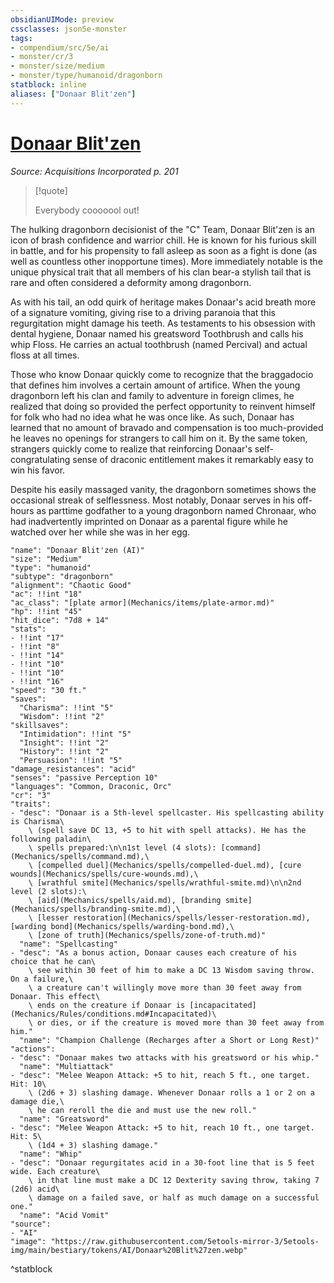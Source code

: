 ```yaml
---
obsidianUIMode: preview
cssclasses: json5e-monster
tags:
- compendium/src/5e/ai
- monster/cr/3
- monster/size/medium
- monster/type/humanoid/dragonborn
statblock: inline
aliases: ["Donaar Blit'zen"]
---
```

# [Donaar Blit'zen](Mechanics\bestiary\npc/donaar-blitzen-ai.md)
*Source: Acquisitions Incorporated p. 201*  

> [!quote]  
> 
> Everybody cooooool out!

The hulking dragonborn decisionist of the "C" Team, Donaar Blit'zen is an icon of brash confidence and warrior chill. He is known for his furious skill in battle, and for his propensity to fall asleep as soon as a fight is done (as well as countless other inopportune times). More immediately notable is the unique physical trait that all members of his clan bear-a stylish tail that is rare and often considered a deformity among dragonborn.

As with his tail, an odd quirk of heritage makes Donaar's acid breath more of a signature vomiting, giving rise to a driving paranoia that this regurgitation might damage his teeth. As testaments to his obsession with dental hygiene, Donaar named his greatsword Toothbrush and calls his whip Floss. He carries an actual toothbrush (named Percival) and actual floss at all times.

Those who know Donaar quickly come to recognize that the braggadocio that defines him involves a certain amount of artifice. When the young dragonborn left his clan and family to adventure in foreign climes, he realized that doing so provided the perfect opportunity to reinvent himself for folk who had no idea what he was once like. As such, Donaar has learned that no amount of bravado and compensation is too much-provided he leaves no openings for strangers to call him on it. By the same token, strangers quickly come to realize that reinforcing Donaar's self-congratulating sense of draconic entitlement makes it remarkably easy to win his favor.

Despite his easily massaged vanity, the dragonborn sometimes shows the occasional streak of selflessness. Most notably, Donaar serves in his off-hours as parttime godfather to a young dragonborn named Chronaar, who had inadvertently imprinted on Donaar as a parental figure while he watched over her while she was in her egg.

```statblock
"name": "Donaar Blit'zen (AI)"
"size": "Medium"
"type": "humanoid"
"subtype": "dragonborn"
"alignment": "Chaotic Good"
"ac": !!int "18"
"ac_class": "[plate armor](Mechanics/items/plate-armor.md)"
"hp": !!int "45"
"hit_dice": "7d8 + 14"
"stats":
- !!int "17"
- !!int "8"
- !!int "14"
- !!int "10"
- !!int "10"
- !!int "16"
"speed": "30 ft."
"saves":
  "Charisma": !!int "5"
  "Wisdom": !!int "2"
"skillsaves":
  "Intimidation": !!int "5"
  "Insight": !!int "2"
  "History": !!int "2"
  "Persuasion": !!int "5"
"damage_resistances": "acid"
"senses": "passive Perception 10"
"languages": "Common, Draconic, Orc"
"cr": "3"
"traits":
- "desc": "Donaar is a 5th-level spellcaster. His spellcasting ability is Charisma\
    \ (spell save DC 13, +5 to hit with spell attacks). He has the following paladin\
    \ spells prepared:\n\n1st level (4 slots): [command](Mechanics/spells/command.md),\
    \ [compelled duel](Mechanics/spells/compelled-duel.md), [cure wounds](Mechanics/spells/cure-wounds.md),\
    \ [wrathful smite](Mechanics/spells/wrathful-smite.md)\n\n2nd level (2 slots):\
    \ [aid](Mechanics/spells/aid.md), [branding smite](Mechanics/spells/branding-smite.md),\
    \ [lesser restoration](Mechanics/spells/lesser-restoration.md), [warding bond](Mechanics/spells/warding-bond.md),\
    \ [zone of truth](Mechanics/spells/zone-of-truth.md)"
  "name": "Spellcasting"
- "desc": "As a bonus action, Donaar causes each creature of his choice that he can\
    \ see within 30 feet of him to make a DC 13 Wisdom saving throw. On a failure,\
    \ a creature can't willingly move more than 30 feet away from Donaar. This effect\
    \ ends on the creature if Donaar is [incapacitated](Mechanics/Rules/conditions.md#Incapacitated)\
    \ or dies, or if the creature is moved more than 30 feet away from him."
  "name": "Champion Challenge (Recharges after a Short or Long Rest)"
"actions":
- "desc": "Donaar makes two attacks with his greatsword or his whip."
  "name": "Multiattack"
- "desc": "Melee Weapon Attack: +5 to hit, reach 5 ft., one target. Hit: 10\
    \ (2d6 + 3) slashing damage. Whenever Donaar rolls a 1 or 2 on a damage die,\
    \ he can reroll the die and must use the new roll."
  "name": "Greatsword"
- "desc": "Melee Weapon Attack: +5 to hit, reach 10 ft., one target. Hit: 5\
    \ (1d4 + 3) slashing damage."
  "name": "Whip"
- "desc": "Donaar regurgitates acid in a 30-foot line that is 5 feet wide. Each creature\
    \ in that line must make a DC 12 Dexterity saving throw, taking 7 (2d6) acid\
    \ damage on a failed save, or half as much damage on a successful one."
  "name": "Acid Vomit"
"source":
- "AI"
"image": "https://raw.githubusercontent.com/5etools-mirror-3/5etools-img/main/bestiary/tokens/AI/Donaar%20Blit%27zen.webp"
```
^statblock